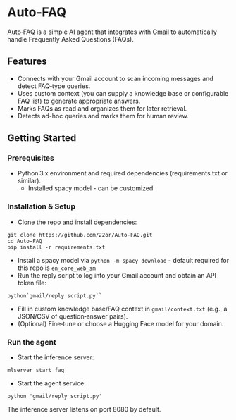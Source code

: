 # Auto‑FAQ

Auto‑FAQ is a simple AI agent that integrates with Gmail to automatically handle Frequently Asked Questions (FAQs).

## Features
* Connects with your Gmail account to scan incoming messages and detect FAQ‑type queries.
* Uses custom context (you can supply a knowledge base or configurable FAQ list) to generate appropriate answers.
* Marks FAQs as read and organizes them for later retrieval.
* Detects ad-hoc queries and marks them for human review.

## Getting Started

### Prerequisites
* Python 3.x environment and required dependencies (requirements.txt or similar).
  * Installed spacy model - can be customized

### Installation & Setup
* Clone the repo and install dependencies:
```
git clone https://github.com/22or/Auto‑FAQ.git
cd Auto‑FAQ
pip install -r requirements.txt
```
* Install a spacy model via ``python -m spacy download`` - default required for this repo is ``en_core_web_sm``
* Run the reply script to log into your Gmail account and obtain an API token file:
```
python`gmail/reply script.py``
```
* Fill in custom knowledge base/FAQ context in ``gmail/context.txt`` (e.g., a JSON/CSV of question‑answer pairs).
* (Optional) Fine‑tune or choose a Hugging Face model for your domain.

### Run the agent
* Start the inference server:
```
mlserver start faq
```
* Start the agent service:
```
python 'gmail/reply script.py'
```

The inference server listens on port 8080 by default. 

